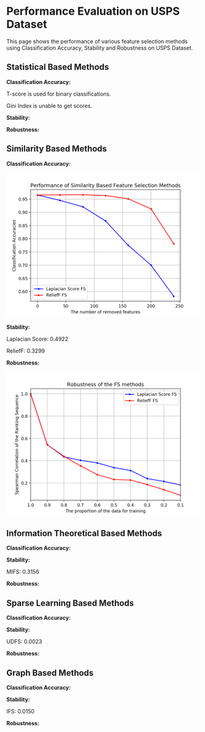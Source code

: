 # Performance Evaluation on USPS Dataset

This page shows the performance of various feature
selection methods using Classification Accuracy, 
Stability and Robustness on USPS Dataset.

Statistical Based Methods
---------------------------------------
**Classification Accuracy:**

T-score is used for binary classifications.

Gini Index is unable to get scores.

**Stability:**

**Robustness:**


Similarity Based Methods
-----------------------------------
**Classification Accuracy:**

![](https://github.com/ZixiaoShen/Performance-Comparison-of-Feature-Selection-Methods/blob/master/USPS/Similarity_Based/Acc_Similarity_FS.png)

**Stability:**

Laplacian Score: 0.4922

ReliefF: 0.3299

**Robustness:**

![](https://github.com/ZixiaoShen/Performance-Comparison-of-Feature-Selection-Methods/blob/master/USPS/Similarity_Based/Robust_Similarity_FS.png)

Information Theoretical Based Methods
-----------------------------------------
**Classification Accuracy:**


**Stability:**

MIFS: 0.3156

**Robustness:**


Sparse Learning Based Methods
-----------------------------------
**Classification Accuracy:**


**Stability:**

UDFS: 0.0023

**Robustness:**


Graph Based Methods
--------------------------------------
**Classification Accuracy:**


**Stability:**

IFS: 0.0150

**Robustness:**


